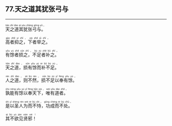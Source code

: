 ## 77.天之道其犹张弓与
---


<ruby><rb> 天之道其犹张弓与。 </rb> <rt> tiān  zhī  dào  qí  yóu  zhāng  gōng  yǔ 。</rt>
</ruby>

<ruby><rb> 高者抑之，下者举之。 </rb> <rt> gāo  zhě  yì  zhī ， xià  zhě  jǔ  zhī 。</rt>
</ruby>

<ruby><rb> 有馀者损之，不足者补之。 </rb> <rt> yǒu  yú  zhě  sǔn  zhī ， bù  zú  zhě  bǔ  zhī 。</rt>
</ruby>

<ruby><rb> 天之道，损有馀而补不足。 </rb> <rt> tiān  zhī  dào ， sǔn  yǒu  yú  ér  bǔ  bù  zú 。</rt>
</ruby>

<ruby><rb> 人之道，则不然，损不足以奉有馀。 </rb> <rt> rén  zhī  dào ， zé  bù  rán ， sǔn  bù  zú  yǐ  fèng  yǒu  yú 。</rt>
</ruby>

<ruby><rb> 孰能有馀以奉天下，唯有道者。 </rb> <rt> shú  néng  yǒu  yú  yǐ  fèng  tiān  xià ， wéi  yǒu  dào  zhě 。</rt>
</ruby>

<ruby><rb> 是以圣人为而不恃，功成而不处。 </rb> <rt> shì  yǐ  shèng  rén  wéi  ér  bù  shì ， gōng  chéng  ér  bù  chǔ 。</rt>
</ruby>

<ruby><rb> 其不欲见贤邪！ </rb> <rt> qí  bù  yù  jiàn  xián  xié ！</rt>
</ruby>

<ruby><rb>   </rb> <rt> </rt>
</ruby>

